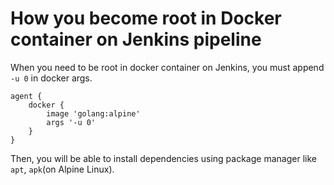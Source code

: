 # How you become root in Docker container on Jenkins pipeline

When you need to be root in docker container on Jenkins, you must append `-u 0` in docker args.

```
agent {
    docker {
        image 'golang:alpine'
        args '-u 0'
    }
}
```

Then, you will be able to install dependencies using package manager like `apt`, `apk`(on Alpine Linux).